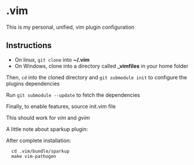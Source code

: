 # .vim

This is my personal, unified, vim plugin configuration

## Instructions
* On linux, `git clone` into __~/.vim__
* On Windows, clone into a directory called  __\_vimfiles__ in your home folder

Then, `cd` into the cloned directory and `git submodule init` to configure the plugins dependencies

Run `git submodule --update` to fetch the dependencies

Finally, to enable features, source init.vim file

This should work for *vim* and *gvim*


A little note about sparkup plugin:

After complete installation:
```
  cd .vim/bundle/sparkup
  make vim-pathogen
```
